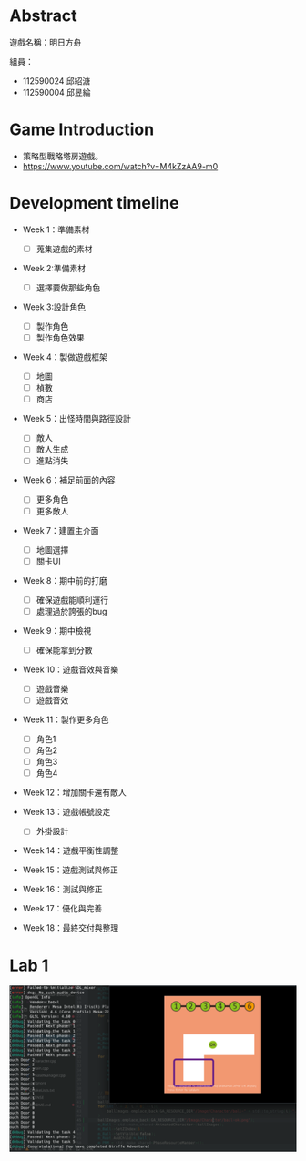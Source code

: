 
# Abstract

遊戲名稱：明日方舟

組員：

- 112590024 邱紹溏  
- 112590004 邱昱綸  

# Game Introduction

- 策略型戰略塔房遊戲。
- https://www.youtube.com/watch?v=M4kZzAA9-m0    

# Development timeline

- Week 1：準備素材 
  - [ ] 蒐集遊戲的素材
- Week 2:準備素材
  - [ ] 選擇要做那些角色
  
- Week 3:設計角色
  - [ ] 製作角色
  - [ ] 製作角色效果
      
- Week 4：製做遊戲框架
  - [ ] 地圖  
  - [ ] 楨數
  - [ ] 商店
  
- Week 5：出怪時間與路徑設計
  - [ ] 敵人
  - [ ] 敵人生成
  - [ ] 進點消失

- Week 6：補足前面的內容
  - [ ] 更多角色  
  - [ ] 更多敵人

- Week 7：建置主介面
  - [ ] 地圖選擇  
  - [ ] 關卡UI 

- Week 8：期中前的打磨
  - [ ] 確保遊戲能順利運行  
  - [ ] 處理過於誇張的bug

- Week 9：期中檢視
  - [ ] 確保能拿到分數

- Week 10：遊戲音效與音樂
  - [ ] 遊戲音樂  
  - [ ] 遊戲音效

- Week 11：製作更多角色
  - [ ] 角色1
  - [ ] 角色2
  - [ ] 角色3
  - [ ] 角色4

- Week 12：增加關卡還有敵人

- Week 13：遊戲帳號設定
  - [ ] 外掛設計

- Week 14：遊戲平衡性調整

- Week 15：遊戲測試與修正

- Week 16：測試與修正

- Week 17：優化與完善

- Week 18：最終交付與整理
# Lab 1  
![image](https://github.com/KelenHappy/2025-OOPL/blob/main/Proposal/112590024-112590004/image.png)

